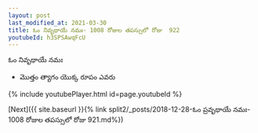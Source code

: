 ```yaml
---
layout: post
last_modified_at: 2021-03-30
title: ఓం నివృథాయే నమః- 1008 రోజుల తపస్సులో రోజు  922
youtubeId: h3SPSAwqFcU
---
```

 
 
 ఓం నివృథాయే నమః  
 
 -  మొత్తం త్యాగం యొక్క రూపం ఎవరు 
 
  
 
  
 
 
 
 
 
 


{% include youtubePlayer.html id=page.youtubeId %}
 
[Next]({{ site.baseurl }}{% link  split2/_posts/2018-12-28-ఓం ప్రవృథాయే నమః- 1008 రోజుల తపస్సులో రోజు  921.md%})
 
